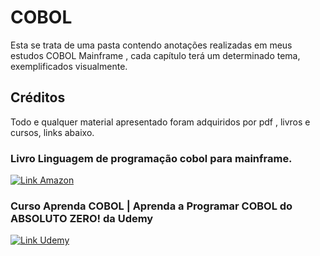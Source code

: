 # COBOL

Esta se trata de uma pasta contendo anotações realizadas em meus estudos COBOL Mainframe , cada capítulo terá um determinado tema, exemplificados visualmente.

## Créditos

Todo e qualquer material apresentado foram adquiridos por pdf , livros e cursos, links abaixo.

### Livro Linguagem de programação cobol para mainframe.
[![Link Amazon](https://img.shields.io/badge/Amazon_AWS-232F3E?style=for-the-badge&logo=amazon-aws&logoColor=white)](https://www.amazon.com.br/Linguagem-Programação-Cobol-Para-Mainframe/dp/8573936428)

### Curso Aprenda COBOL | Aprenda a Programar COBOL do ABSOLUTO ZERO! da Udemy
[![Link Udemy](https://img.shields.io/badge/Udemy-007A)](https://www.udemy.com/share/104Dju3@8goO-ZDEsSHEl6tez3zDXPehTgwxUmGgiPf3kF28MHimjLTVPbNJ6wJXVGaZvLULvQ==/)

##

